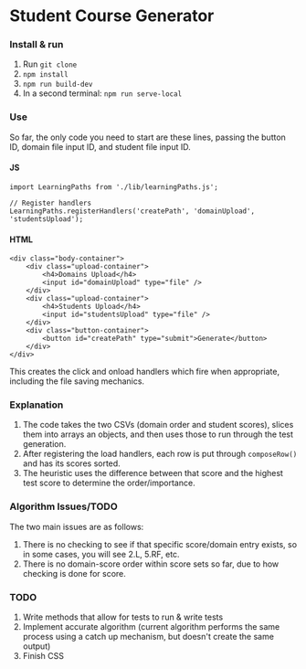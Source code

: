 # Student Course Generator

### Install & run
1. Run `git clone`
2. `npm install`
3. `npm run build-dev`
4. In a second terminal: `npm run serve-local`

### Use
So far, the only code you need to start are these lines, passing the button ID, domain file input ID, and student file input ID.

#### JS
```
import LearningPaths from './lib/learningPaths.js';

// Register handlers
LearningPaths.registerHandlers('createPath', 'domainUpload', 'studentsUpload');
```

#### HTML
```
<div class="body-container">
    <div class="upload-container">
        <h4>Domains Upload</h4>
        <input id="domainUpload" type="file" />
    </div>
    <div class="upload-container">
        <h4>Students Upload</h4>
        <input id="studentsUpload" type="file" />
    </div>
    <div class="button-container">
        <button id="createPath" type="submit">Generate</button>
    </div>
</div>
```

This creates the click and onload handlers which fire when appropriate, including the file saving mechanics.

### Explanation

1. The code takes the two CSVs (domain order and student scores), slices them into arrays an objects, and then uses those to run through the test generation.
2. After registering the load handlers, each row is put through `composeRow()` and has its scores sorted.
3. The heuristic uses the difference between that score and the highest test score to determine the order/importance.


### Algorithm Issues/TODO
The two main issues are as follows:
1. There is no checking to see if that specific score/domain entry exists, so in some cases, you will see 2.L, 5.RF, etc.
2. There is no domain-score order within score sets so far, due to how checking is done for score.

### TODO
1. Write methods that allow for tests to run & write tests
2. Implement accurate algorithm (current algorithm performs the same process using a catch up mechanism, but doesn't create the same output)
3. Finish CSS
